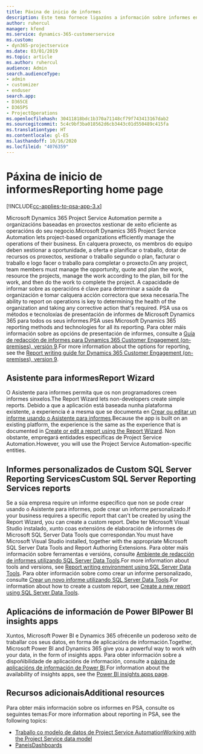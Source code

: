 ```yaml
---
title: Páxina de inicio de informes
description: Este tema fornece ligazóns a información sobre informes en Dynamics 365 Project Service Automation.
author: ruhercul
manager: kfend
ms.service: dynamics-365-customerservice
ms.custom:
- dyn365-projectservice
ms.date: 03/01/2019
ms.topic: article
ms.author: ruhercul
audience: Admin
search.audienceType:
- admin
- customizer
- enduser
search.app:
- D365CE
- D365PS
- ProjectOperations
ms.openlocfilehash: 30411818bdc1b370a71148cf79f743413167dab2
ms.sourcegitcommit: 5c4c9bf3ba018562d6cb3443c01d550489c415fa
ms.translationtype: HT
ms.contentlocale: gl-ES
ms.lasthandoff: 10/16/2020
ms.locfileid: "4076359"
---
```

# <a name="reporting-home-page"></a><span data-ttu-id="2492e-103">Páxina de inicio de informes</span><span class="sxs-lookup"><span data-stu-id="2492e-103">Reporting home page</span></span>

[!INCLUDE[cc-applies-to-psa-app-3.x](../includes/cc-applies-to-psa-app-3x.md)]

<span data-ttu-id="2492e-104">Microsoft Dynamics 365 Project Service Automation permite a organizacións baseadas en proxectos xestionar de xeito eficiente as operacións do seu negocio.</span><span class="sxs-lookup"><span data-stu-id="2492e-104">Microsoft Dynamics 365 Project Service Automation lets project-based organizations efficiently manage the operations of their business.</span></span> <span data-ttu-id="2492e-105">En calquera proxecto, os membros do equipo deben xestionar a oportunidade, a oferta e planificar o traballo, dotar de recursos os proxectos, xestionar o traballo segundo o plan, facturar o traballo e logo facer o traballo para completar o proxecto.</span><span class="sxs-lookup"><span data-stu-id="2492e-105">On any project, team members must manage the opportunity, quote and plan the work, resource the projects, manage the work according to the plan, bill for the work, and then do the work to complete the project.</span></span> <span data-ttu-id="2492e-106">A capacidade de informar sobre as operacións é clave para determinar a saúde da organización e tomar calquera acción correctora que sexa necesaria.</span><span class="sxs-lookup"><span data-stu-id="2492e-106">The ability to report on operations is key to determining the health of the organization and taking any corrective action that's required.</span></span> <span data-ttu-id="2492e-107">PSA usa os métodos e tecnoloxías de presentación de informes de Microsoft Dynamics 365 para todos os seus informes.</span><span class="sxs-lookup"><span data-stu-id="2492e-107">PSA uses Microsoft Dynamics 365 reporting methods and technologies for all its reporting.</span></span> <span data-ttu-id="2492e-108">Para obter máis información sobre as opcións de presentación de informes, consulte a [Guía de redacción de informes para Dynamics 365 Customer Engagement (on-premises), versión 9](https://docs.microsoft.com/dynamics365/customerengagement/on-premises/analytics/reporting-analytics-with-dynamics-365).</span><span class="sxs-lookup"><span data-stu-id="2492e-108">For more information about the options for reporting, see the [Report writing guide for Dynamics 365 Customer Engagement (on-premises), version 9](https://docs.microsoft.com/dynamics365/customerengagement/on-premises/analytics/reporting-analytics-with-dynamics-365).</span></span>

## <a name="report-wizard"></a><span data-ttu-id="2492e-109">Asistente para informes</span><span class="sxs-lookup"><span data-stu-id="2492e-109">Report Wizard</span></span>

<span data-ttu-id="2492e-110">O Asistente para informes permita que os non programadores creen informes sinxelos.</span><span class="sxs-lookup"><span data-stu-id="2492e-110">The Report Wizard lets non-developers create simple reports.</span></span> <span data-ttu-id="2492e-111">Debido a que a aplicación está baseada nunha plataforma existente, a experiencia é a mesma que se documenta en [Crear ou editar un informe usando o Asistente para informes](https://docs.microsoft.com/dynamics365/customerengagement/on-premises/basics/create-edit-copy-report-wizard).</span><span class="sxs-lookup"><span data-stu-id="2492e-111">Because the app is built on an existing platform, the experience is the same as the experience that is documented in [Create or edit a report using the Report Wizard](https://docs.microsoft.com/dynamics365/customerengagement/on-premises/basics/create-edit-copy-report-wizard).</span></span> <span data-ttu-id="2492e-112">Non obstante, empregará entidades específicas de Project Service Automation.</span><span class="sxs-lookup"><span data-stu-id="2492e-112">However, you will use the Project Service Automation-specific entities.</span></span>

## <a name="custom-sql-server-reporting-services-reports"></a><span data-ttu-id="2492e-113">Informes personalizados de Custom SQL Server Reporting Services</span><span class="sxs-lookup"><span data-stu-id="2492e-113">Custom SQL Server Reporting Services reports</span></span>

<span data-ttu-id="2492e-114">Se a súa empresa require un informe específico que non se pode crear usando o Asistente para informes, pode crear un informe personalizado.</span><span class="sxs-lookup"><span data-stu-id="2492e-114">If your business requires a specific report that can't be created by using the Report Wizard, you can create a custom report.</span></span> <span data-ttu-id="2492e-115">Debe ter Microsoft Visual Studio instalado, xunto coas extensións de elaboración de informes de Microsoft SQL Server Data Tools que correspondan.</span><span class="sxs-lookup"><span data-stu-id="2492e-115">You must have Microsoft Visual Studio installed, together with the appropriate Microsoft SQL Server Data Tools and Report Authoring Extensions.</span></span> <span data-ttu-id="2492e-116">Para obter máis información sobre ferramentas e versións, consulte [Ambiente de redacción de informes utilizando SQL Server Data Tools](https://docs.microsoft.com/dynamics365/customerengagement/on-premises/analytics/report-writing-environment-using-sql-server-data-tools).</span><span class="sxs-lookup"><span data-stu-id="2492e-116">For more information about tools and versions, see [Report writing environment using SQL Server Data Tools](https://docs.microsoft.com/dynamics365/customerengagement/on-premises/analytics/report-writing-environment-using-sql-server-data-tools).</span></span> <span data-ttu-id="2492e-117">Para obter información sobre como crear un informe personalizado, consulte [Crear un novo informe utilizando SQL Server Data Tools](https://docs.microsoft.com/dynamics365/customerengagement/on-premises/analytics/create-a-new-report-using-sql-server-data-tools).</span><span class="sxs-lookup"><span data-stu-id="2492e-117">For information about how to create a custom report, see [Create a new report using SQL Server Data Tools](https://docs.microsoft.com/dynamics365/customerengagement/on-premises/analytics/create-a-new-report-using-sql-server-data-tools).</span></span>

## <a name="power-bi-insights-apps"></a><span data-ttu-id="2492e-118">Aplicacións de información de Power BI</span><span class="sxs-lookup"><span data-stu-id="2492e-118">Power BI insights apps</span></span>

<span data-ttu-id="2492e-119">Xuntos, Microsoft Power BI e Dynamics 365 ofrécenlle un poderoso xeito de traballar cos seus datos, en forma de aplicacións de información.</span><span class="sxs-lookup"><span data-stu-id="2492e-119">Together, Microsoft Power BI and Dynamics 365 give you a powerful way to work with your data, in the form of insights apps.</span></span> <span data-ttu-id="2492e-120">Para obter información sobre a dispoñibilidade de aplicacións de información, consulte a [páxina de aplicacións de información de Power BI](https://powerbi.microsoft.com/power-bi-insights-apps/).</span><span class="sxs-lookup"><span data-stu-id="2492e-120">For information about the availability of insights apps, see the [Power BI insights apps page](https://powerbi.microsoft.com/power-bi-insights-apps/).</span></span>


## <a name="additional-resources"></a><span data-ttu-id="2492e-121">Recursos adicionais</span><span class="sxs-lookup"><span data-stu-id="2492e-121">Additional resources</span></span>
<span data-ttu-id="2492e-122">Para obter máis información sobre os informes en PSA, consulte os seguintes temas:</span><span class="sxs-lookup"><span data-stu-id="2492e-122">For more information about reporting in PSA, see the following topics:</span></span>

- [<span data-ttu-id="2492e-123">Traballo co modelo de datos de Project Service Automation</span><span class="sxs-lookup"><span data-stu-id="2492e-123">Working with the Project Service data model</span></span>](reports-working-project-service-data-model.md)
- [<span data-ttu-id="2492e-124">Paneis</span><span class="sxs-lookup"><span data-stu-id="2492e-124">Dashboards</span></span>](reports-dashboards.md)

